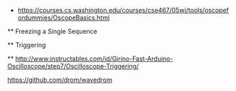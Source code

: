 

* https://courses.cs.washington.edu/courses/cse467/05wi/tools/oscopefordummies/OscopeBasics.html

** Freezing a Single Sequence

** Triggering

** http://www.instructables.com/id/Girino-Fast-Arduino-Oscilloscope/step7/Oscilloscope-Triggering/




https://github.com/drom/wavedrom
